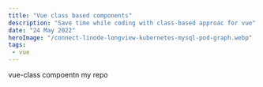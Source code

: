 ```yaml
---
title: "Vue class based components"
description: "Save time while coding with class-based approac for vue"
date: "24 May 2022"
heroImage: "/connect-linode-longview-kubernetes-mysql-pod-graph.webp"
tags: 
 - vue
---
```


vue-class compoentn my repo
